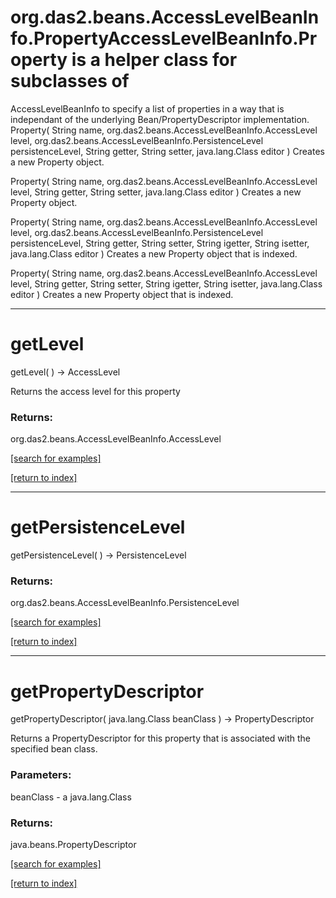 # org.das2.beans.AccessLevelBeanInfo.PropertyAccessLevelBeanInfo.Property is a helper class for subclasses of
 AccessLevelBeanInfo to specify a list of properties in a way that
 is independant of the underlying Bean/PropertyDescriptor implementation.
Property( String name, org.das2.beans.AccessLevelBeanInfo.AccessLevel level, org.das2.beans.AccessLevelBeanInfo.PersistenceLevel persistenceLevel, String getter, String setter, java.lang.Class editor )
Creates a new Property object.

Property( String name, org.das2.beans.AccessLevelBeanInfo.AccessLevel level, String getter, String setter, java.lang.Class editor )
Creates a new Property object.

Property( String name, org.das2.beans.AccessLevelBeanInfo.AccessLevel level, org.das2.beans.AccessLevelBeanInfo.PersistenceLevel persistenceLevel, String getter, String setter, String igetter, String isetter, java.lang.Class editor )
Creates a new Property object that is indexed.

Property( String name, org.das2.beans.AccessLevelBeanInfo.AccessLevel level, String getter, String setter, String igetter, String isetter, java.lang.Class editor )
Creates a new Property object that is indexed.

***
<a name="getLevel"></a>
# getLevel
getLevel(  ) &rarr; AccessLevel

Returns the access level for this property

### Returns:
org.das2.beans.AccessLevelBeanInfo.AccessLevel


<a href="https://github.com/autoplot/dev/search?q=getLevel&unscoped_q=getLevel">[search for examples]</a>

<a href="https://github.com/autoplot/documentation/blob/master/javadoc/index-all.md">[return to index]</a>

***
<a name="getPersistenceLevel"></a>
# getPersistenceLevel
getPersistenceLevel(  ) &rarr; PersistenceLevel



### Returns:
org.das2.beans.AccessLevelBeanInfo.PersistenceLevel


<a href="https://github.com/autoplot/dev/search?q=getPersistenceLevel&unscoped_q=getPersistenceLevel">[search for examples]</a>

<a href="https://github.com/autoplot/documentation/blob/master/javadoc/index-all.md">[return to index]</a>

***
<a name="getPropertyDescriptor"></a>
# getPropertyDescriptor
getPropertyDescriptor( java.lang.Class beanClass ) &rarr; PropertyDescriptor

Returns a PropertyDescriptor for this property that is associated
 with the specified bean class.

### Parameters:
beanClass - a java.lang.Class

### Returns:
java.beans.PropertyDescriptor


<a href="https://github.com/autoplot/dev/search?q=getPropertyDescriptor&unscoped_q=getPropertyDescriptor">[search for examples]</a>

<a href="https://github.com/autoplot/documentation/blob/master/javadoc/index-all.md">[return to index]</a>

